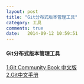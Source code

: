 ```yaml
---
layout: post
title: "Git分布式版本管理工具"
category: 工具
comments: true
date:   2014-09-12 10:59:51
---
```


#### Git分布式版本管理工具
[1.Git Community Book 中文版](http://gitbook.liuhui998.com/)  
[2.Git中文手册](http://git-scm.com/book/zh/)
